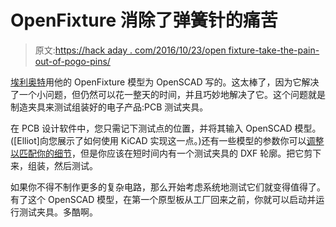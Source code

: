 # OpenFixture 消除了弹簧针的痛苦

> 原文:[https://hack aday . com/2016/10/23/open fixture-take-the-pain-out-of-pogo-pins/](https://hackaday.com/2016/10/23/openfixture-takes-the-pain-out-of-pogo-pins/)

[埃利奥特](没有关系，但嘿，很酷的名字！)用他的 OpenFixture 模型为 OpenSCAD 写的。这太棒了，因为它解决了一个小问题，但仍然可以花一整天的时间，并且巧妙地解决了它。这个问题就是制造夹具来测试组装好的电子产品:PCB 测试夹具。

在 PCB 设计软件中，您只需记下测试点的位置，并将其输入 OpenSCAD 模型。([Elliot]向您展示了如何使用 KiCAD 实现这一点。)还有一些模型的参数你可以[调整以匹配你的细节](http://tinylabs.io/openfixture-config/)，但是你应该在短时间内有一个测试夹具的 DXF 轮廓。把它剪下来，组装，然后测试。

如果你不得不制作更多的复杂电路，那么开始考虑系统地测试它们就变得值得了。有了这个 OpenSCAD 模型，在第一个原型板从工厂回来之前，你就可以启动并运行测试夹具。多酷啊。